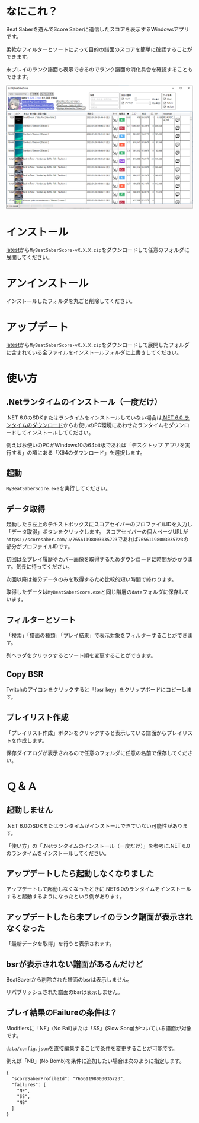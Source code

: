 # なにこれ？

Beat Saberを遊んでScore Saberに送信したスコアを表示するWindowsアプリです。

柔軟なフィルターとソートによって目的の譜面のスコアを簡単に確認することができます。

未プレイのランク譜面も表示できるのでランク譜面の消化具合を確認することもできます。

<img src="window_sample.png" alt="attach:window_sample" title="attach:window_sample">

# インストール

[latest](https://github.com/tkns3/MyBeatSaberScore/releases/latest)から`MyBeatSaberScore-vX.X.X.zip`をダウンロードして任意のフォルダに展開してください。

# アンインストール

インストールしたフォルダを丸ごと削除してください。

# アップデート

[latest](https://github.com/tkns3/MyBeatSaberScore/releases/latest)から`MyBeatSaberScore-vX.X.X.zip`をダウンロードして展開したフォルダに含まれている全ファイルをインストールフォルダに上書きしてください。

# 使い方

## .Netランタイムのインストール（一度だけ）

.NET 6.0のSDKまたはランタイムをインストールしていない場合は[.NET 6.0 ランタイムのダウンロード](https://dotnet.microsoft.com/ja-jp/download/dotnet/6.0/runtime)からお使いのPC環境にあわせたランタイムをダウンロードしてインストールしてください。

例えばお使いのPCがWindows10の64bit版であれば「デスクトップ アプリを実行する」の項にある「X64のダウンロード」を選択します。

## 起動

`MyBeatSaberScore.exe`を実行してください。

## データ取得

起動したら左上のテキストボックスにスコアセイバーのプロファイルIDを入力し「データ取得」ボタンをクリックします。
スコアセイバーの個人ページURLが`https://scoresaber.com/u/76561198003035723`であれば`76561198003035723`の部分がプロファイルIDです。

初回は全プレイ履歴やカバー画像を取得するためダウンロードに時間がかかります。気長に待ってください。

次回以降は差分データのみを取得するため比較的短い時間で終わります。

取得したデータは`MyBeatSaberScore.exe`と同じ階層の`data`フォルダに保存しています。

## フィルターとソート

「検索」「譜面の種類」「プレイ結果」で表示対象をフィルターすることができます。

列ヘッダをクリックするとソート順を変更することができます。

## Copy BSR

Twitchのアイコンをクリックすると「!bsr key」をクリップボードにコピーします。

## プレイリスト作成

「プレイリスト作成」ボタンをクリックすると表示している譜面からプレイリストを作成します。

保存ダイアログが表示されるので任意のフォルダに任意の名前で保存してください。

# Ｑ＆Ａ

## 起動しません

.NET 6.0のSDKまたはランタイムがインストールできていない可能性があります。

「使い方」の「.Netランタイムのインストール（一度だけ）」を参考に.NET 6.0のランタイムをインストールしてください。

## アップデートしたら起動しなくなりました

アップデートして起動しなくなったときに.NET6.0のランタイムをインストールすると起動するようになったという例があります。

## アップデートしたら未プレイのランク譜面が表示されなくなった

「最新データを取得」を行うと表示されます。

## bsrが表示されない譜面があるんだけど

BeatSaverから削除された譜面のbsrは表示しません。

リパブリッシュされた譜面のbsrは表示しません。

## プレイ結果のFailureの条件は？

Modifiersに「NF」(No Fail)または「SS」(Slow Song)がついている譜面が対象です。

`data/config.json`を直接編集することで条件を変更することが可能です。

例えば「NB」(No Bomb)を条件に追加したい場合は次のように指定します。


    {
      "scoreSaberProfileId": "76561198003035723",
      "failures": [
        "NF",
        "SS",
        "NB"
      ]
    }

